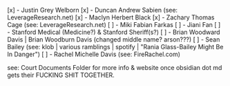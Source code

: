 [x] - Justin Grey Welborn
[x] - Duncan Andrew Sabien (see: LeverageResearch.net)
[x] - Maclyn Herbert Black
[x] - Zachary Thomas Cage (see: LeverageResearch.net)
[ ] - Miki Fabian Farkas
[ ] - Jiani Fan
[ ] - Stanford Medical (Medicine?) & Stanford Sheriff(s?)
[ ] - Brian Woodward Davis | Brian Woodburn Davis (changed middle name? arson???)
[ ] - Sean Bailey (see: klob | various ramblings | spotify | "Rania Glass-Bailey Might Be In Danger")
[ ] - Rachel Michelle Davis (see: FireRachel.com)

see: Court Documents Folder for more info & website once obsidian dot md gets their FUCKING SHIT TOGETHER.
